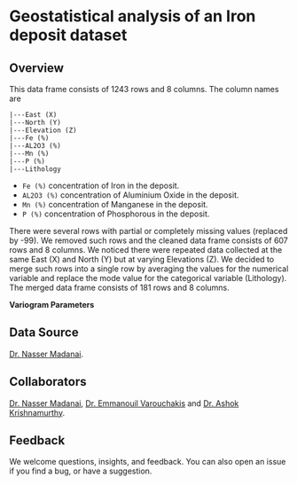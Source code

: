 # Geostatistical analysis of an Iron deposit dataset

## Overview

This data frame consists of 1243 rows and 8 columns. The column names are

    |---East (X)
    |---North (Y)
    |---Elevation (Z)
    |---Fe (%)
    |---AL2O3 (%)
    |---Mn (%)
    |---P (%)
    |---Lithology

- `Fe (%)` concentration of Iron in the deposit.
- `AL2O3 (%)` concentration of Aluminium Oxide in the deposit.
- `Mn (%)` concentration of Manganese in the deposit.
- `P (%)` concentration of Phosphorous in the deposit.

There were several rows with partial or completely missing values (replaced by -99). We removed such rows and the cleaned data frame consists of 607 rows and 8 columns. We noticed there were repeated data collected at the same East (X) and North (Y) but at varying Elevations (Z). We decided to merge such rows into a single row by averaging the values for the numerical variable and replace the mode value for the categorical variable (Lithology). The merged data frame consists of 181 rows and 8 columns.

**Variogram Parameters**

## Data Source

[Dr. Nasser Madanai]([https://research.nu.edu.kz/en/persons/nasser-madani]).

## Collaborators

[Dr. Nasser Madanai](https://research.nu.edu.kz/en/persons/nasser-madani), [Dr. Emmanouil Varouchakis]([https://github.com/evarouchakis]) and [Dr. Ashok Krishnamurthy]([https://github.com/ashokkrish]).

## Feedback

We welcome questions, insights, and feedback. You can also open an issue if you find a bug, or have a suggestion.
